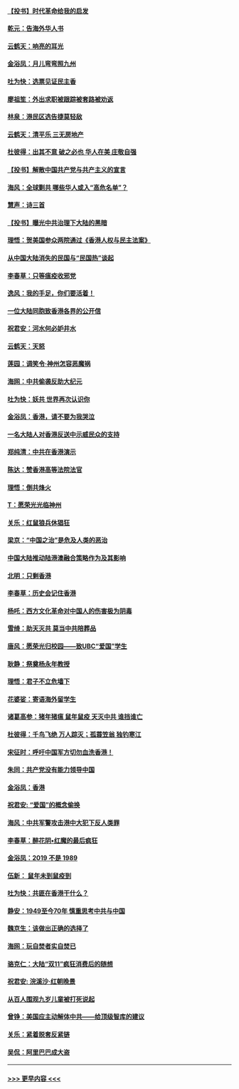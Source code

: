 #### [【投书】时代革命给我的启发](../pages/nsc993/n11684287.md?t=11280233) 
#### [乾元：告海外华人书](../pages/nsc993/n11684044.md?t=11280233) 
#### [云鹤天：响亮的耳光](../pages/nsc993/n11684254.md?t=11280233) 
#### [金浴凤：月儿弯弯照九州](../pages/nsc993/n11684231.md?t=11280233) 
#### [吐为快：选票见证民主香](../pages/nsc993/n11684206.md?t=11280233) 
#### [廖祖笙：外出求职被跟踪被套路被劝返](../pages/nsc993/n11683874.md?t=11280233) 
#### [林泉：港民区选告捷莫轻敌](../pages/nsc993/n11683930.md?t=11280233) 
#### [云鹤天：清平乐 三无房地产](../pages/nsc993/n11681521.md?t=11280233) 
#### [杜彼得：出其不意 破之必也 华人在美 庄敬自强](../pages/nsc993/n11679554.md?t=11280233) 
#### [【投书】解散中国共产党与共产主义的宣言](../pages/nsc993/n11679177.md?t=11280233) 
#### [海风：全球剿共 哪些华人或入“高危名单”？](../pages/nsc993/n11678617.md?t=11280233) 
#### [慧声：诗三首](../pages/nsc993/n11678848.md?t=11280233) 
#### [【投书】曝光中共治理下大陆的黑暗](../pages/nsc993/n11678674.md?t=11280233) 
#### [理悟：贺美国参众两院通过《香港人权与民主法案》](../pages/nsc993/n11678104.md?t=11280233) 
#### [从中国大陆消失的民国与“民国热”谈起](../pages/nsc993/n11678075.md?t=11280233) 
#### [李春草：只等瘟疫收邪党](../pages/nsc993/n11677308.md?t=11280233) 
#### [逸风：我的手足，你们要活着！](../pages/nsc993/n11676352.md?t=11280233) 
#### [一位大陆同胞致香港各界的公开信](../pages/nsc993/n11675761.md?t=11280233) 
#### [祝君安：河水何必妒井水](../pages/nsc993/n11675746.md?t=11280233) 
#### [云鹤天：天怒](../pages/nsc993/n11675718.md?t=11280233) 
#### [莲园：调笑令‧神州怎容恶魔祸](../pages/nsc993/n11675648.md?t=11280233) 
#### [海网：中共偷袭反助大纪元](../pages/nsc993/n11673515.md?t=11280233) 
#### [吐为快：妖共 世界再次认识你](../pages/nsc993/n11673506.md?t=11280233) 
#### [金浴凤：香港，请不要为我哭泣](../pages/nsc993/n11673248.md?t=11280233) 
#### [一名大陆人对香港反送中示威民众的支持](../pages/nsc993/n11672615.md?t=11280233) 
#### [郑纯清：中共在香港演示](../pages/nsc993/n11670539.md?t=11280233) 
#### [陈达：赞香港高等法院法官](../pages/nsc993/n11669542.md?t=11280233) 
#### [理悟：倒共烽火](../pages/nsc993/n11668844.md?t=11280233) 
#### [T：愿荣光光临神州](../pages/nsc993/n11668421.md?t=11280233) 
#### [关乐：红鼠狼兵休猖狂](../pages/nsc993/n11668378.md?t=11280233) 
#### [梁京：“中国之治”是危及人类的恶治](../pages/nsc993/n11668328.md?t=11280233) 
#### [中国大陆推动陆港澳融合策略作为及其影响](../pages/nsc993/n11668157.md?t=11280233) 
#### [北明：只剩香港](../pages/nsc993/n11668002.md?t=11280233) 
#### [李春草：历史会记住香港](../pages/nsc993/n11667927.md?t=11280233) 
#### [杨吒：西方文化革命对中国人的伤害极为阴毒](../pages/nsc993/n11664521.md?t=11280233) 
#### [雪绮：助天灭共 莫当中共陪葬品](../pages/nsc993/n11662650.md?t=11280233) 
#### [唐风：愿荣光归校园——致UBC“爱国”学生](../pages/nsc993/n11662194.md?t=11280233) 
#### [耿静：祭奠杨永年教授](../pages/nsc993/n11662514.md?t=11280233) 
#### [理悟：君子不立危墙下](../pages/nsc993/n11662172.md?t=11280233) 
#### [花婆娑：寄语海外留学生](../pages/nsc993/n11662121.md?t=11280233) 
#### [诸葛高参：猪年猪瘟 鼠年鼠疫 天灭中共 谁挡谁亡](../pages/nsc993/n11661980.md?t=11280233) 
#### [杜彼得：千鸟飞绝 万人踪灭；孤蓑笠翁 独钓寒江](../pages/nsc993/n11661170.md?t=11280233) 
#### [宋征时：呼吁中国军方切勿血洗香港！](../pages/nsc993/n11415318.md?t=11280233) 
#### [朱同：共产党没有能力领导中国](../pages/nsc993/n11660421.md?t=11280233) 
#### [金浴凤：香港](../pages/nsc993/n11660419.md?t=11280233) 
#### [祝君安: “爱国”的概念偷换](../pages/nsc993/n11659706.md?t=11280233) 
#### [海风：中共军警攻击港中大犯下反人类罪](../pages/nsc993/n11659632.md?t=11280233) 
#### [李春草：醉花阴•红魔的最后疯狂](../pages/nsc993/n11659287.md?t=11280233) 
#### [金浴凤：2019 不是 1989](../pages/nsc993/n11657663.md?t=11280233) 
#### [伍新： 鼠年未到鼠疫到](../pages/nsc993/n11655098.md?t=11280233) 
#### [吐为快：共匪在香港干什么？](../pages/nsc993/n11654891.md?t=11280233) 
#### [静安：1949至今70年 慎重思考中共与中国](../pages/nsc993/n11651244.md?t=11280233) 
#### [魏京生：该做出正确的选择了](../pages/nsc993/n11653084.md?t=11280233) 
#### [海网：玩自焚者实自焚已](../pages/nsc993/n11652423.md?t=11280233) 
#### [骆克仁：大陆“双11”疯狂消费后的随想](../pages/nsc993/n11652305.md?t=11280233) 
#### [祝君安: 浣溪沙·红朝晚景](../pages/nsc993/n11652258.md?t=11280233) 
#### [从百人围观九岁儿童被打死说起](../pages/nsc993/n11651030.md?t=11280233) 
#### [曾铮：美国应主动解体中共——给顶级智库的建议](../pages/nsc993/n11649888.md?t=11280233) 
#### [关乐：紧着脱套反紧链](../pages/nsc993/n11649069.md?t=11280233) 
#### [吴侃：阿里巴巴成大盗](../pages/nsc993/n11645523.md?t=11280233) 

----
#### [ >>> 更早内容 <<< ](../indexes/nsc993-earlier.md)
